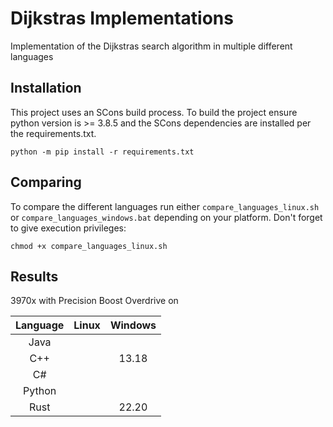 # Dijkstras Implementations

Implementation of the Dijkstras search algorithm in multiple different languages

## Installation

This project uses an SCons build process.  To build the project ensure python version is >= 3.8.5 and the SCons dependencies are installed per the requirements.txt.

    python -m pip install -r requirements.txt

## Comparing

To compare the different languages run either `compare_languages_linux.sh` or `compare_languages_windows.bat` depending on your platform.  Don't forget to give execution privileges:

    chmod +x compare_languages_linux.sh

## Results

3970x with Precision Boost Overdrive on

| Language | Linux | Windows |
|    :-:   |  :-:  |   :-:   |
|   Java   |   |     |
|    C++   |   | 13.18 |
|    C#    |   |     |
|  Python  |    |      |
|   Rust   |   | 22.20 |